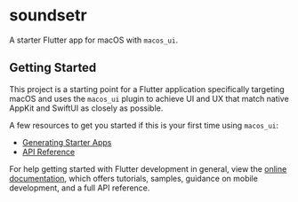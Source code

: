 # soundsetr

A starter Flutter app for macOS with `macos_ui`.

## Getting Started

This project is a starting point for a Flutter application specifically targeting macOS and uses the `macos_ui` plugin
to achieve UI and UX that match native AppKit and SwiftUI as closely as possible.

A few resources to get you started if this is your first time using `macos_ui`:

- [Generating Starter Apps](https://macosui.dev/docs/starter_apps)
- [API Reference](https://pub.dev/documentation/macos_ui/latest/)

For help getting started with Flutter development in general, view the
[online documentation](https://docs.flutter.dev/), which offers tutorials,
samples, guidance on mobile development, and a full API reference.
